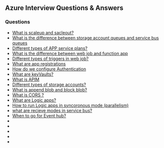 ## Azure Interview Questions & Answers

### Questions

- [What is scaleup and sacleout?](#)
- [What is the difference between storage account queues and service bus queues](#)
- [Different types of APP service plans?](#)
- [What is the difference between web job and function app](#)
- [Different types of triggers in web job?](#)
- [What are app registrations](#)
- [How do we configure Authentication](#)
- [What are keyVaults?](#)
- [What is APIM](#)
- [Different types of storage accounts? ](#)
- [What is append blob and block blob?](#)
- [What is CORS ?](#)
- [What are Logic apps?](#)
- [How to run Logic apps in syncoronous mode (parallelism)](#)
- [what are recieve modes in service bus?](#)
- [When to go for Event hub?](#)
- [](#)
- [](#)
- [](#)
- [](#)
- [](#)
